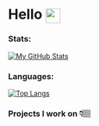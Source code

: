 <!-- ### Hello 👋🏼 -->

# Hello <img width="30" align="center" src="https://vardecab.github.io/about-me/icons/nerd-custom.png">

<!-- https://github.com/anuraghazra/github-readme-stats -->

<!-- [![My GitHub Stats](https://github-readme-stats.vercel.app/api?username=vardecab&hide=stars,prs,issues,contribs&show_icons=true&title_color=ffdf3b&bg_color=252525&text_color=f3f3f3&custom_title=My%20GitHub%20Stats)]() -->

### Stats:

[![My GitHub Stats](https://github-readme-stats.vercel.app/api?username=vardecab&show_icons=true&custom_title=My%20GitHub%20Stats)]()

### Languages:

[![Top Langs](https://github-readme-stats.vercel.app/api/top-langs/?username=vardecab)]()

### Projects I work on 👇🏼